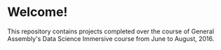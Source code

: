 # Welcome!

This repository contains projects completed over the course of General Assembly's Data Science Immersive course from June to August, 2016.  
